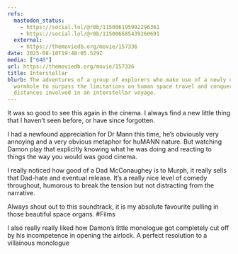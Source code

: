 ```yaml
---
refs:
  mastodon_status:
    - https://social.lol/@r0b/115006195992296361
    - https://social.lol/@r0b/115006685439260691
  external:
    - https://themoviedb.org/movie/157336
date: 2025-08-10T19:48:05.529Z
media: ["648"]
url: https://themoviedb.org/movie/157336
title: Interstellar
blurb: The adventures of a group of explorers who make use of a newly discovered
  wormhole to surpass the limitations on human space travel and conquer the vast
  distances involved in an interstellar voyage.
---
```


It was so good to see this again in the cinema. I always find a new little thing that I haven’t seen before, or have since forgotten.

I had a newfound appreciation for Dr Mann this time, he’s obviously very annoying and a very obvious metaphor for huMANN nature. But watching Damon play that explicitly knowing what he was doing and reacting to things the way you would was good cinema.

I really noticed how good of a Dad McConaughey is to Murph, it really sells that Dad-hate and eventual release. It’s a really nice level of comedy throughout, humorous to break the tension but not distracting from the narrative.

Always shout out to this soundtrack, it is my absolute favourite pulling in those beautiful space organs. #Films

I also really really liked how Damon’s little monologue got completely cut off by his incompetence in opening the airlock. A perfect resolution to a villainous monologue
